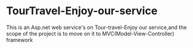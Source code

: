 # TourTravel-Enjoy-our-service
This is an Asp.net web service's on Tour-travel-Enjoy our service,and the scope of the project is to move on it to MVC(Model-View-Controller) framework 
